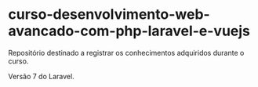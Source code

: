 # curso-desenvolvimento-web-avancado-com-php-laravel-e-vuejs

Repositório destinado a registrar os conhecimentos adquiridos durante o curso.

Versão 7 do Laravel.
